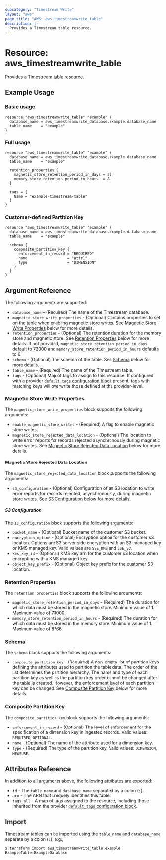 ```yaml
---
subcategory: "Timestream Write"
layout: "aws"
page_title: "AWS: aws_timestreamwrite_table"
description: |-
  Provides a Timestream table resource.
---
```


# Resource: aws_timestreamwrite_table

Provides a Timestream table resource.

## Example Usage

### Basic usage

```hcl
resource "aws_timestreamwrite_table" "example" {
  database_name = aws_timestreamwrite_database.example.database_name
  table_name    = "example"
}
```

### Full usage

```hcl
resource "aws_timestreamwrite_table" "example" {
  database_name = aws_timestreamwrite_database.example.database_name
  table_name    = "example"

  retention_properties {
    magnetic_store_retention_period_in_days = 30
    memory_store_retention_period_in_hours  = 8
  }

  tags = {
    Name = "example-timestream-table"
  }
}
```

### Customer-defined Partition Key

```hcl
resource "aws_timestreamwrite_table" "example" {
  database_name = aws_timestreamwrite_database.example.database_name
  table_name    = "example"

  schema {
    composite_partition_key {
      enforcement_in_record = "REQUIRED"
      name                  = "attr1"
      type                  = "DIMENSION"
    }
  }
}
```

## Argument Reference

The following arguments are supported:

* `database_name` – (Required) The name of the Timestream database.
* `magnetic_store_write_properties` - (Optional) Contains properties to set on the table when enabling magnetic store writes. See [Magnetic Store Write Properties](#magnetic-store-write-properties) below for more details.
* `retention_properties` - (Optional) The retention duration for the memory store and magnetic store. See [Retention Properties](#retention-properties) below for more details. If not provided, `magnetic_store_retention_period_in_days` default to 73000 and `memory_store_retention_period_in_hours` defaults to 6.
* `schema` - (Optional) The schema of the table. See [Schema](#schema) below for more details.
* `table_name` - (Required) The name of the Timestream table.
* `tags` - (Optional) Map of tags to assign to this resource. If configured with a provider [`default_tags` configuration block](https://registry.terraform.io/providers/hashicorp/aws/latest/docs#default_tags-configuration-block) present, tags with matching keys will overwrite those defined at the provider-level.

### Magnetic Store Write Properties

The `magnetic_store_write_properties` block supports the following arguments:

* `enable_magnetic_store_writes` - (Required) A flag to enable magnetic store writes.
* `magnetic_store_rejected_data_location` - (Optional) The location to write error reports for records rejected asynchronously during magnetic store writes. See [Magnetic Store Rejected Data Location](#magnetic-store-rejected-data-location) below for more details.

#### Magnetic Store Rejected Data Location

The `magnetic_store_rejected_data_location` block supports the following arguments:

* `s3_configuration` - (Optional) Configuration of an S3 location to write error reports for records rejected, asynchronously, during magnetic store writes. See [S3 Configuration](#s3-configuration) below for more details.

##### S3 Configuration

The `s3_configuration` block supports the following arguments:

* `bucket_name` - (Optional) Bucket name of the customer S3 bucket.
* `encryption_option` - (Optional) Encryption option for the customer s3 location. Options are S3 server side encryption with an S3-managed key or KMS managed key. Valid values are `SSE_KMS` and `SSE_S3`.
* `kms_key_id` - (Optional) KMS key arn for the customer s3 location when encrypting with a KMS managed key.
* `object_key_prefix` - (Optional) Object key prefix for the customer S3 location.

### Retention Properties

The `retention_properties` block supports the following arguments:

* `magnetic_store_retention_period_in_days` - (Required) The duration for which data must be stored in the magnetic store. Minimum value of 1. Maximum value of 73000.
* `memory_store_retention_period_in_hours` - (Required) The duration for which data must be stored in the memory store. Minimum value of 1. Maximum value of 8766.

### Schema

The `schema` block supports the following arguments:

* `composite_partition_key` - (Required) A non-empty list of partition keys defining the attributes used to partition the table data. The order of the list determines the partition hierarchy. The name and type of each partition key as well as the partition key order cannot be changed after the table is created. However, the enforcement level of each partition key can be changed. See [Composite Partition Key](#composite-partition-key) below for more details.

### Composite Partition Key

The `composite_partition_key` block supports the following arguments:

* `enforcement_in_record` - (Optional) The level of enforcement for the specification of a dimension key in ingested records. Valid values: `REQUIRED`, `OPTIONAL`.
* `name` - (Optional) The name of the attribute used for a dimension key.
* `type` - (Required) The type of the partition key. Valid values: `DIMENSION`, `MEASURE`.

## Attributes Reference

In addition to all arguments above, the following attributes are exported:

* `id` - The `table_name` and `database_name` separated by a colon (`:`).
* `arn` - The ARN that uniquely identifies this table.
* `tags_all` - A map of tags assigned to the resource, including those inherited from the provider [`default_tags` configuration block](https://registry.terraform.io/providers/hashicorp/aws/latest/docs#default_tags-configuration-block).

## Import

Timestream tables can be imported using the `table_name` and `database_name` separate by a colon (`:`), e.g.,

```
$ terraform import aws_timestreamwrite_table.example ExampleTable:ExampleDatabase
```

